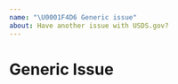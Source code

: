 ```yaml
---
name: "\U0001F4D6 Generic issue"
about: Have another issue with USDS.gov?
---
```


# Generic Issue

<!--
  Please write here and someone from our team will respond
-->